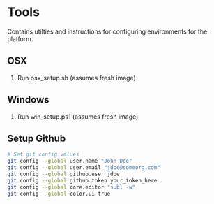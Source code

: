 # Tools

Contains utilties and instructions for configuring environments for the platform.

## OSX

1. Run osx_setup.sh (assumes fresh image) 

## Windows

1. Run win_setup.ps1 (assumes fresh image)

## Setup Github

```bash
# Set git config values
git config --global user.name "John Doe"
git config --global user.email "jdoe@someorg.com"
git config --global github.user jdoe
git config --global github.token your_token_here
git config --global core.editor "subl -w"
git config --global color.ui true
```
